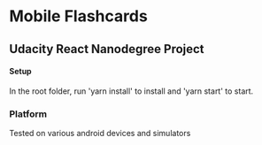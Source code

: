 # Mobile Flashcards
## Udacity React Nanodegree Project

#### Setup
In the root folder, run 'yarn install' to install and 'yarn start' to start.

### Platform
Tested on various android devices and simulators
